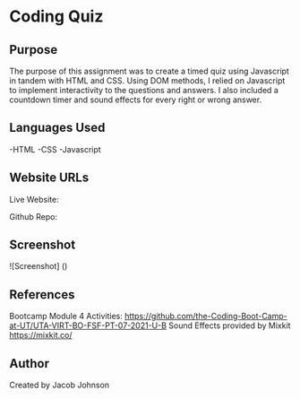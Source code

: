 # Coding Quiz

## Purpose
The purpose of this assignment was to create a timed quiz using Javascript in tandem with HTML and CSS. Using DOM methods, I relied on Javascript to implement interactivity to the questions and answers. I also included a countdown timer and sound effects for every right or wrong answer.

## Languages Used
-HTML
-CSS
-Javascript

## Website URLs
Live Website:

Github Repo:

## Screenshot
![Screenshot] ()

## References
Bootcamp Module 4 Activities: https://github.com/the-Coding-Boot-Camp-at-UT/UTA-VIRT-BO-FSF-PT-07-2021-U-B
Sound Effects provided by Mixkit https://mixkit.co/

## Author
Created by Jacob Johnson